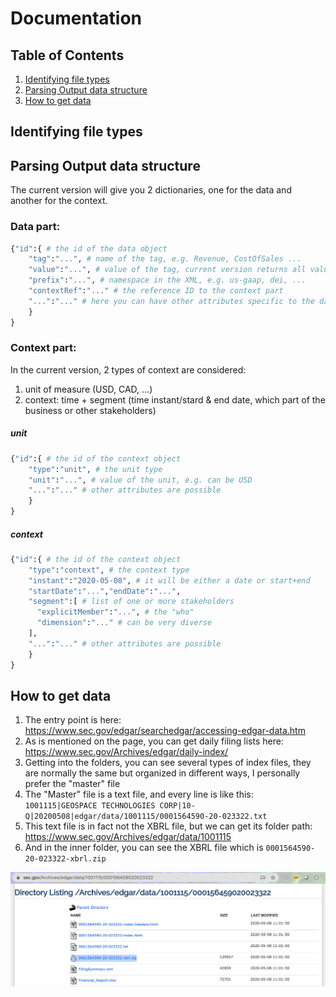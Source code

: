 # Documentation
## Table of Contents
1. [Identifying file types](#identify_file_types)
2. [Parsing Output data structure](#output_data_structure)
3. [How to get data](#third-get_data) 

## Identifying file types <a name="identify_file_types"></a>


## Parsing Output data structure <a name="output_data_structure"></a>
The current version will give you 2 dictionaries, one for the data and another for the context.

### Data part:
```python
{"id":{ # the id of the data object
    "tag":"...", # name of the tag, e.g. Revenue, CostOfSales ...
    "value":"...", # value of the tag, current version returns all values in string
    "prefix":"...", # namespace in the XML, e.g. us-gaap, dei, ...
    "contextRef":"..." # the reference ID to the context part
    "...":"..." # here you can have other attributes specific to the data object
    }
}
```

### Context part:
In the current version, 2 types of context are considered:
1. unit of measure (USD, CAD, ...)
2. context: time + segment (time instant/stard & end date, which part of the business or other stakeholders)

##### unit
```python
{"id":{ # the id of the context object
    "type":"unit", # the unit type
    "unit":"...", # value of the unit, e.g. can be USD
    "...":"..." # other attributes are possible
    }
}
```

##### context
```python
{"id":{ # the id of the context object
    "type":"context", # the context type
    "instant":"2020-05-08", # it will be either a date or start+end
    "startDate":"...","endDate":"...",
    "segment":[ # list of one or more stakeholders
      "explicitMember":"...", # the "who"
      "dimension":"..." # can be very diverse
    ],
    "...":"..." # other attributes are possible
    }
}
```

## How to get data <a name="get_data"></a>
1. The entry point is here: https://www.sec.gov/edgar/searchedgar/accessing-edgar-data.htm
2. As is mentioned on the page, you can get daily filing lists here: https://www.sec.gov/Archives/edgar/daily-index/
3. Getting into the folders, you can see several types of index files, they are normally the same but organized in different ways, I personally prefer the "master" file
4. The "Master" file is a text file, and every line is like this: `1001115|GEOSPACE TECHNOLOGIES CORP|10-Q|20200508|edgar/data/1001115/0001564590-20-023322.txt`
5. This text file is in fact not the XBRL file, but we can get its folder path: https://www.sec.gov/Archives/edgar/data/1001115
6. And in the inner folder, you can see the XBRL file which is `0001564590-20-023322-xbrl.zip`

![SEC Company Folder](pics/sec_folder.png)
